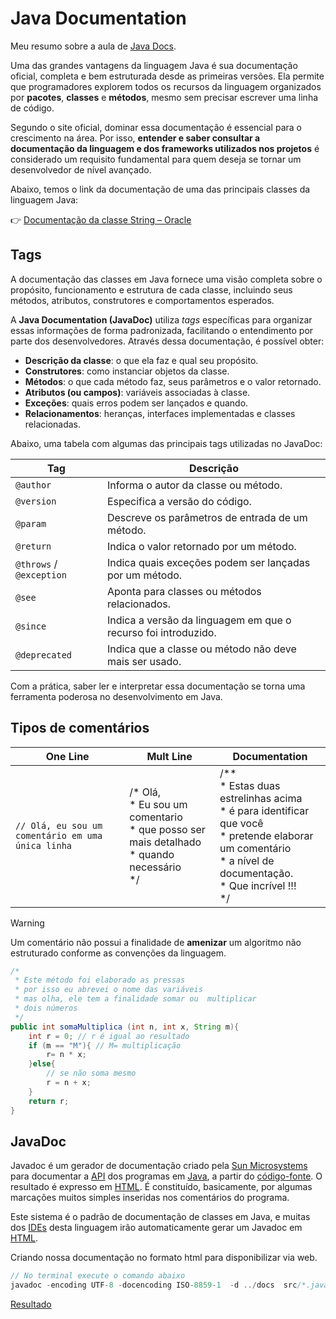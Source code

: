 # Java Documentation

Meu resumo sobre a aula de [Java Docs](https://felipe-aguiar.gitbook.io/dio-java/gitbook/sintaxe/documentacao).

Uma das grandes vantagens da linguagem Java é sua documentação oficial, completa e bem estruturada desde as primeiras versões. Ela permite que programadores explorem todos os recursos da linguagem organizados por **pacotes**, **classes** e **métodos**, mesmo sem precisar escrever uma linha de código.

Segundo o site oficial, dominar essa documentação é essencial para o crescimento na área. Por isso, **entender e saber consultar a documentação da linguagem e dos frameworks utilizados nos projetos** é considerado um requisito fundamental para quem deseja se tornar um desenvolvedor de nível avançado.

Abaixo, temos o link da documentação de uma das principais classes da linguagem Java:

👉 [Documentação da classe String – Oracle](https://docs.oracle.com/javase/8/docs/api/java/lang/String.html)

## Tags
A documentação das classes em Java fornece uma visão completa sobre o propósito, funcionamento e estrutura de cada classe, incluindo seus métodos, atributos, construtores e comportamentos esperados.

A **Java Documentation (JavaDoc)** utiliza *tags* específicas para organizar essas informações de forma padronizada, facilitando o entendimento por parte dos desenvolvedores. Através dessa documentação, é possível obter:

- **Descrição da classe**: o que ela faz e qual seu propósito.
- **Construtores**: como instanciar objetos da classe.
- **Métodos**: o que cada método faz, seus parâmetros e o valor retornado.
- **Atributos (ou campos)**: variáveis associadas à classe.
- **Exceções**: quais erros podem ser lançados e quando.
- **Relacionamentos**: heranças, interfaces implementadas e classes relacionadas.

Abaixo, uma tabela com algumas das principais tags utilizadas no JavaDoc:

| **Tag**         | **Descrição**                                                                 |
|------------------|--------------------------------------------------------------------------------|
| `@author`        | Informa o autor da classe ou método.                                           |
| `@version`       | Especifica a versão do código.                                                 |
| `@param`         | Descreve os parâmetros de entrada de um método.                               |
| `@return`        | Indica o valor retornado por um método.                                        |
| `@throws` / `@exception` | Indica quais exceções podem ser lançadas por um método.           |
| `@see`           | Aponta para classes ou métodos relacionados.                                  |
| `@since`         | Indica a versão da linguagem em que o recurso foi introduzido.                |
| `@deprecated`    | Indica que a classe ou método não deve mais ser usado.                        |

Com a prática, saber ler e interpretar essa documentação se torna uma ferramenta poderosa no desenvolvimento em Java.

## Tipos de comentários

| **One Line** | **Mult Line** | Documentation | 
| --- | --- | --- |
| `// Olá, eu sou um comentário em uma única linha` | /* Olá, <br/> * Eu sou um comentario <br/> * que posso ser mais detalhado <br/> * quando necessário <br/> */ | /** <br/> * Estas duas estrelinhas acima <br/> * é para identificar que você <br/> * pretende elaborar um comentário <br/> * a nível de documentação. <br/> * Que incrível !!! <br/> */

> [!WARNING]
> Um comentário não possui a finalidade de **amenizar** um algoritmo não estruturado conforme as convenções da linguagem.

```java
/*
 * Este método foi elaborado as pressas
 * por isso eu abrevei o nome das variáveis
 * mas olha, ele tem a finalidade somar ou  multiplicar
 * dois números
 */
public int somaMultiplica (int n, int x, String m){
    int r = 0; // r é igual ao resultado
    if (m == "M"){ // M= multiplicação
        r= n * x;
    }else{
        // se não soma mesmo
        r = n + x;
    }
    return r;
}
```

## JavaDoc
Javadoc é um gerador de documentação criado pela [Sun Microsystems](https://pt.wikipedia.org/wiki/Sun_Microsystems) para documentar a [API](https://pt.wikipedia.org/wiki/API) dos programas em [Java](https://pt.wikipedia.org/wiki/Linguagem_de_programa%C3%A7%C3%A3o_Java), a partir do [código-fonte](https://pt.wikipedia.org/wiki/C%C3%B3digo-fonte). O resultado é expresso em [HTML](https://pt.wikipedia.org/wiki/HTML). É constituído, basicamente, por algumas marcações muitos simples inseridas nos comentários do programa.

Este sistema é o padrão de documentação de classes em Java, e muitas dos [IDEs](https://pt.wikipedia.org/wiki/Ambiente_de_desenvolvimento_integrado) desta linguagem irão automaticamente gerar um Javadoc em [HTML](https://pt.wikipedia.org/wiki/HTML).

Criando nossa documentação no formato html para disponibilizar via web.
```java
// No terminal execute o comando abaixo
javadoc -encoding UTF-8 -docencoding ISO-8859-1  -d ../docs  src/*.java
```

[Resultado](https://github.com/beaasb/Sintaxe-Java/blob/main/java-doc/docs/index.html)

